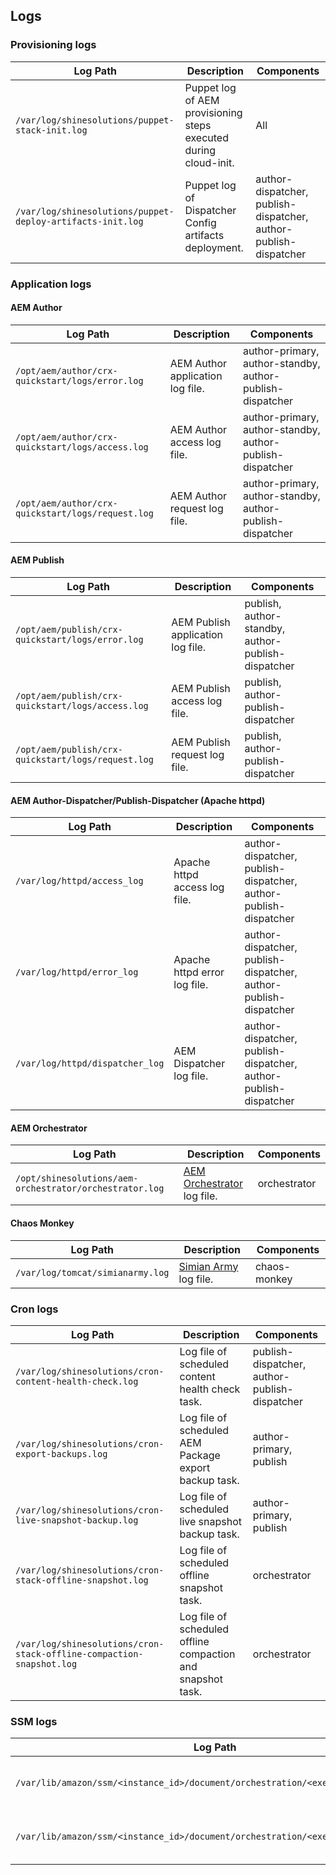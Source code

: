 Logs
----

### Provisioning logs

| Log Path | Description | Components |
|----------|-------------|------------|
| `/var/log/shinesolutions/puppet-stack-init.log` | Puppet log of AEM provisioning steps executed during cloud-init. | All |
| `/var/log/shinesolutions/puppet-deploy-artifacts-init.log` | Puppet log of Dispatcher Config artifacts deployment. | author-dispatcher, publish-dispatcher, author-publish-dispatcher |

### Application logs

#### AEM Author

| Log Path | Description | Components |
|----------|-------------|------------|
| `/opt/aem/author/crx-quickstart/logs/error.log` | AEM Author application log file. | author-primary, author-standby, author-publish-dispatcher |
| `/opt/aem/author/crx-quickstart/logs/access.log` | AEM Author access log file. | author-primary, author-standby, author-publish-dispatcher |
| `/opt/aem/author/crx-quickstart/logs/request.log` | AEM Author request log file. | author-primary, author-standby, author-publish-dispatcher |

#### AEM Publish

| Log Path | Description | Components |
|----------|-------------|------------|
| `/opt/aem/publish/crx-quickstart/logs/error.log` | AEM Publish application log file. | publish, author-standby, author-publish-dispatcher |
| `/opt/aem/publish/crx-quickstart/logs/access.log` | AEM Publish access log file. | publish, author-publish-dispatcher |
| `/opt/aem/publish/crx-quickstart/logs/request.log` | AEM Publish request log file. | publish, author-publish-dispatcher |

#### AEM Author-Dispatcher/Publish-Dispatcher (Apache httpd)

| Log Path | Description | Components |
|----------|-------------|------------|
| `/var/log/httpd/access_log` | Apache httpd access log file. | author-dispatcher, publish-dispatcher, author-publish-dispatcher |
| `/var/log/httpd/error_log` | Apache httpd error log file. | author-dispatcher, publish-dispatcher, author-publish-dispatcher |
| `/var/log/httpd/dispatcher_log` | AEM Dispatcher log file. | author-dispatcher, publish-dispatcher, author-publish-dispatcher |

#### AEM Orchestrator

| Log Path | Description | Components |
|----------|-------------|------------|
| `/opt/shinesolutions/aem-orchestrator/orchestrator.log` | [AEM Orchestrator](https://github.com/shinesolutions/aem-orchestrator) log file. | orchestrator |

#### Chaos Monkey

| Log Path | Description | Components |
|----------|-------------|------------|
| `/var/log/tomcat/simianarmy.log` | [Simian Army](https://medium.com/netflix-techblog/the-netflix-simian-army-16e57fbab116) log file. | chaos-monkey |

### Cron logs

| Log Path | Description | Components |
|----------|-------------|------------|
| `/var/log/shinesolutions/cron-content-health-check.log` | Log file of scheduled content health check task. | publish-dispatcher, author-publish-dispatcher |
| `/var/log/shinesolutions/cron-export-backups.log` | Log file of scheduled AEM Package export backup task. | author-primary, publish |
| `/var/log/shinesolutions/cron-live-snapshot-backup.log` | Log file of scheduled live snapshot backup task. | author-primary, publish |
| `/var/log/shinesolutions/cron-stack-offline-snapshot.log` | Log file of scheduled offline snapshot task. | orchestrator |
| `/var/log/shinesolutions/cron-stack-offline-compaction-snapshot.log` | Log file of scheduled offline compaction and snapshot task. | orchestrator |

### SSM logs

| Log Path | Description | Components |
|----------|-------------|------------|
| `/var/lib/amazon/ssm/<instance_id>/document/orchestration/<execution_id>/stdout` | SSM standard output log file. | All |
| `/var/lib/amazon/ssm/<instance_id>/document/orchestration/<execution_id>/stderr` | SSM standard error log file. | All |
